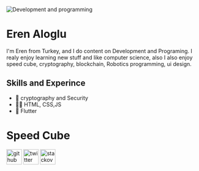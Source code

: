 ![Development and programming](https://pbs.twimg.com/profile_banners/1453999691511836677/1639265722/1500x500)
# Eren Aloglu

I'm Eren from Turkey, and I do content on Development and Programing. I realy enjoy learning new stuff and like computer science, also I also enjoy speed cube, cryptography, blockchain, Robotics programming, ui design. 

## Skills and Experince
- 🔐 cryptography and Security
- 👩‍💻 HTML, CSS,JS 
- 📱 Flutter  
# Speed Cube







[<img src='https://cdn.jsdelivr.net/npm/simple-icons@3.0.1/icons/github.svg' alt='github' height='40'>](https://github.com/loop-er)  [<img src='https://cdn.jsdelivr.net/npm/simple-icons@3.0.1/icons/twitter.svg' alt='twitter' height='40'>](https://twitter.com/loop_eren)  [<img src='https://cdn.jsdelivr.net/npm/simple-icons@3.0.1/icons/stackoverflow.svg' alt='stackoverflow' height='40'>](https://stackoverflow.com/users/loop.eren)  




